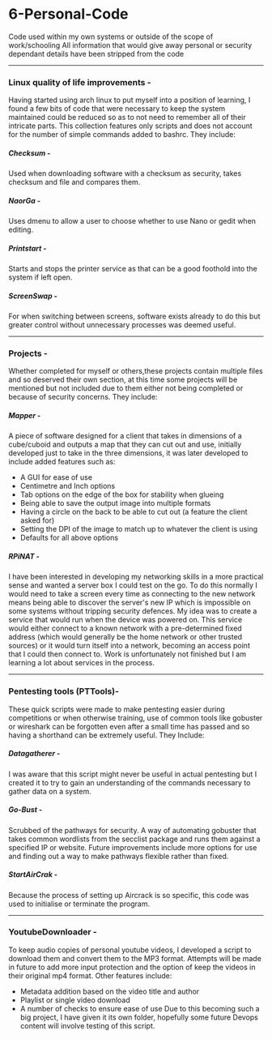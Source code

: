 # 6-Personal-Code
Code used within my own systems or outside of the scope of work/schooling
All information that would give away personal or security dependant details have been stripped from the code

---
### Linux quality of life improvements - 
Having started using arch linux to put myself into a position of learning, I found a few bits of code that were necessary to keep the system maintained could be reduced so as to not need to remember all of their intricate parts. This collection features only scripts and does not account for the number of simple commands added to bashrc.
They include:
##### Checksum - 
Used when downloading software with a checksum as security, takes checksum and file and compares them.
##### NaorGa - 
Uses dmenu to allow a user to choose whether to use Nano or gedit when editing.
##### Printstart - 
Starts and stops the printer service as that can be a good foothold into the system if left open.
##### ScreenSwap - 
For when switching between screens, software exists already to do this but greater control without unnecessary processes was deemed useful.

---	
### Projects - 
Whether completed for myself or others,these projects contain multiple files and so deserved their own section, at this time some projects will be mentioned but not included due to them either not being completed or because of security concerns. 
They include:
##### Mapper - 
A piece of software designed for a client that takes in dimensions of a cube/cuboid and outputs a map that they can cut out and use, initially developed just to take in the three dimensions, it was later developed to include added features such as:
* A GUI for ease of use
* Centimetre and Inch options
* Tab options on the edge of the box for stability when glueing
* Being able to save the output image into multiple formats
* Having a circle on the back to be able to cut out (a feature the client asked for)
* Setting the DPI of the image to match up to whatever the client is using
* Defaults for all above options
##### RPiNAT - 
I have been interested in developing my networking skills in a more practical sense and wanted a server box I could test on the go. To do this normally I would need to take a screen every time as connecting to the new network means being able to discover the server's new IP which is impossible on some systems without tripping security defences. My idea was to create a service that would run when the device was powered on. This service would either connect to a known network with a pre-determined fixed address (which would generally be the home network or other trusted sources) or it would turn itself into a network, becoming an access point that I could then connect to. Work is unfortunately not finished but I am learning a lot about services in the process.

---
### Pentesting tools (PTTools)- 
These quick scripts were made to make pentesting easier during competitions or when otherwise training, use of common tools like gobuster or wireshark can be forgotten even after a small time has passed and so having a shorthand can be extremely useful. They Include:
##### Datagatherer - 
I was aware that this script might never be useful in actual pentesting but I created it to try to gain an understanding of the commands necessary to gather data on a system.
##### Go-Bust - 
Scrubbed of the pathways for security. A way of automating gobuster that takes common wordlists from the secclist package and runs them against a specified IP or website. Future improvements include more options for use and finding out a way to make pathways flexible rather than fixed.
##### StartAirCrak - 
Because the process of setting up Aircrack is so specific, this code was used to initialise or terminate the program.

---
### YoutubeDownloader - 
To keep audio copies of personal youtube videos, I developed a script to download them and convert them to the MP3 format. Attempts will be made in future to add more input protection and the option of keep the videos in their original mp4 format. Other features include:
* Metadata addition based on the video title and author
* Playlist or single video download
* A number of checks to ensure ease of use
Due to this becoming such a big project, I have given it its own folder, hopefully some future Devops content will involve testing of this script.


